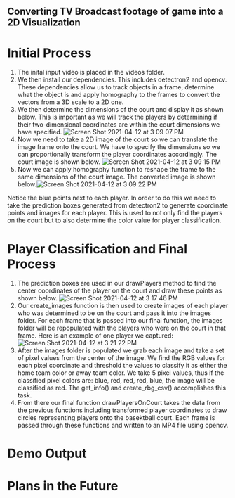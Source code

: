 ## Converting TV Broadcast footage of game into a 2D Visualization


# Initial Process
1. The inital input video is placed in the videos folder.
2. We then install our dependencies. This includes detectron2 and opencv. These dependencies allow us to track objects in a frame, determine what the object is and apply homography to the frames to convert the vectors from a 3D scale to a 2D one.
3. We then determine the dimensions of the court and display it as shown below. This is important as we will track the players by determining if their two-dimensional coordinates are within the court dimensions we have specified. 
![Screen Shot 2021-04-12 at 3 09 07 PM](https://user-images.githubusercontent.com/51386698/114468951-1d630280-9ba1-11eb-88d5-73bd2e5ff453.png)
4. Now we need to take a 2D image of the court so we can translate the image frame onto the court. We have to specify the dimensions so we can proportionally transform the player coordinates accordingly. The court image is shown below.
![Screen Shot 2021-04-12 at 3 09 15 PM](https://user-images.githubusercontent.com/51386698/114469135-6e72f680-9ba1-11eb-8552-a79e5526e4b0.png)
5. Now we can apply homography function to reshape the frame to the same dimensions of the court image. The converted image is shown below.![Screen Shot 2021-04-12 at 3 09 22 PM](https://user-images.githubusercontent.com/51386698/114469397-eb9e6b80-9ba1-11eb-9f7e-cc7e3eff17e7.png)

Notice the blue points next to each player. In order to do this we need to take the prediction boxes generated from detectron2 to generate coordinate points and images for each player. This is used to not only find the players on the court but to also determine the color value for player classification.

# Player Classification and Final Process

1. The prediction boxes are used in our drawPlayers method to find the center coordinates of the player on the court and draw these points as shown below.
![Screen Shot 2021-04-12 at 3 17 46 PM](https://user-images.githubusercontent.com/51386698/114469620-5a7bc480-9ba2-11eb-8f0c-001bf87825d7.png)
2. Our create_images function is then used to create images of each player who was determined to be on the court and pass it into the images folder. For each frame that is passed into our final function, the images folder will be repopulated with the players who were on the court in that frame. Here is an example of one player we captured:
![Screen Shot 2021-04-12 at 3 21 22 PM](https://user-images.githubusercontent.com/51386698/114469886-cbbb7780-9ba2-11eb-9ac0-a19f03000578.png)
3. After the images folder is populated we grab each image and take a set of pixel values from the center of the image. We find the RGB values for each pixel coordinate and threshold the values to classify it as either the home team color or away team color. We take 5 pixel values, thus if the classified pixel colors are: blue, red, red, red, blue, the image will be classified as red. The get_info() and create_rbg_csv() accomplishes this task.
4. From there our final function drawPlayersOnCourt takes the data from the previous functions including transformed player coordinates to draw circles representing players onto the basektball court. Each frame is passed through these functions and written to an MP4 file using opencv. 


# Demo Output


# Plans in the Future
